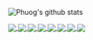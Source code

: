 ![Phuog's github stats](https://github-readme-stats-git-masterrstaa-rickstaa.vercel.app/api?username=danghoangphuong&show_icons=true&theme=vision-friendly-dark&hide=contribs,prs,issues)

<a href="https://github.com/danghoangphuong/KMeans-Visualisation">
  <!-- Change the `github-readme-stats.anuraghazra1.vercel.app` to `github-readme-stats.vercel.app`  -->
  <img align="center" src="https://github-readme-stats.anuraghazra1.vercel.app/api/pin/?username=danghoangphuong&repo=KMeans-Visualisation&theme=chartreuse-dark" />
</a>
<a href="https://github.com/danghoangphuong/Semantic_Segmentation-UNet-Pytorch/">
  <!-- Change the `github-readme-stats.anuraghazra1.vercel.app` to `github-readme-stats.vercel.app`  -->
  <img align="center" src="https://github-readme-stats.anuraghazra1.vercel.app/api/pin/?username=danghoangphuong&repo=Semantic_Segmentation-UNet-Pytorch&theme=blue-green" />
</a>
<a href="https://github.com/danghoangphuong/KMeans-Picture-Compress/">
  <!-- Change the `github-readme-stats.anuraghazra1.vercel.app` to `github-readme-stats.vercel.app`  -->
  <img align="center" src="https://github-readme-stats.anuraghazra1.vercel.app/api/pin/?username=danghoangphuong&repo=KMeans-Picture-Compress&theme=jolly" />
</a>
<a href="https://github.com/danghoangphuong/GradientDescent_in_LinearRegression/">
  <!-- Change the `github-readme-stats.anuraghazra1.vercel.app` to `github-readme-stats.vercel.app`  -->
  <img align="center" src="https://github-readme-stats.anuraghazra1.vercel.app/api/pin/?username=danghoangphuong&repo=GradientDescent_in_LinearRegression&theme=vision-friendly-dark" />
</a> 
<a href="https://github.com/danghoangphuong/https://github.com/danghoangphuong/LinearRegression/">
  <!-- Change the `github-readme-stats.anuraghazra1.vercel.app` to `github-readme-stats.vercel.app`  -->
  <img align="center" src="https://github-readme-stats.anuraghazra1.vercel.app/api/pin/?username=danghoangphuong&repo=LinearRegression&theme=gruvbox" />
</a> 
<a href="https://github.com/danghoangphuong/KNN-IrisFlower">
  <!-- Change the `github-readme-stats.anuraghazra1.vercel.app` to `github-readme-stats.vercel.app`  -->
  <img align="center" src="https://github-readme-stats.anuraghazra1.vercel.app/api/pin/?username=danghoangphuong&repo=KNN-IrisFlower&theme=buefy" />
</a> 
<a href="https://github.com/danghoangphuong/MP3_player_GUI">
  <!-- Change the `github-readme-stats.anuraghazra1.vercel.app` to `github-readme-stats.vercel.app`  -->
  <img align="center" src="https://github-readme-stats.anuraghazra1.vercel.app/api/pin/?username=danghoangphuong&repo=MP3_player_GUI&theme=shades-of-purple" />
</a> 
<a href="https://github.com/danghoangphuong/ASCII-ColorImage/">
  <!-- Change the `github-readme-stats.anuraghazra1.vercel.app` to `github-readme-stats.vercel.app`  -->
  <img align="center" src="https://github-readme-stats.anuraghazra1.vercel.app/api/pin/?username=danghoangphuong&repo=ASCII-ColorImage&theme=blue-green" />
</a>
